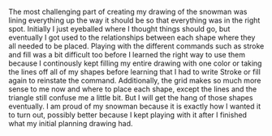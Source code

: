 
The most challenging part of creating my drawing of the snowman was lining everything up the way it should be so that everything was in the right spot. Initially I just eyeballed where I thought things should go, but eventually I got used to the relationships between each shape where they all needed to be placed. Playing with the different commands such as stroke and fill was a bit difficult too before I learned the right way to use them because I continously kept filling my entire drawing with one color or taking the lines off all of my shapes before learning that I had to write Stroke or fill again to reinstate the command. 
Additionally, the grid makes so much more sense to me now and where to place each shape, except the lines and the triangle still confuse me a little bit. But I will get the hang of those shapes eventually. 
I am proud of my snowman because it is exactly how I wanted it to turn out, possibly better because I kept playing with it after I finished what my initial planning drawing had. 
